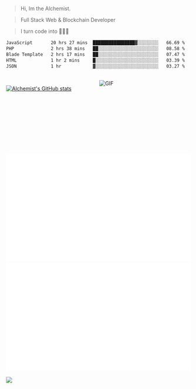 > Hi, Im the Alchemist.

> Full Stack Web & Blockchain Developer

> I turn code into 💎💎💎

<!--START_SECTION:waka-->
```text
JavaScript       20 hrs 27 mins  ████████████████▓░░░░░░░░   66.69 % 
PHP              2 hrs 38 mins   ██░░░░░░░░░░░░░░░░░░░░░░░   08.58 % 
Blade Template   2 hrs 17 mins   ██░░░░░░░░░░░░░░░░░░░░░░░   07.47 % 
HTML             1 hr 2 mins     █░░░░░░░░░░░░░░░░░░░░░░░░   03.39 % 
JSON             1 hr            ▓░░░░░░░░░░░░░░░░░░░░░░░░   03.27 % 
```
<!--END_SECTION:waka-->


<br />

<img align="right" alt="GIF" src="https://user-images.githubusercontent.com/5355808/139111924-210cc6fa-9fb1-4dac-929d-6324a5836a92.gif" width="250" height="200" />

[![Alchemist's GitHub stats](https://github-readme-stats.vercel.app/api?username=DrMaxis&show_icons=true&theme=outrun&count_private=true)](#)

![](https://raw.githubusercontent.com/DrMaxis/github-stats-transparent/output/generated/overview.svg)
![](https://raw.githubusercontent.com/DrMaxis/github-stats-transparent/output/generated/languages.svg)

 
<a href="https://count.getloli.com/"><img src="https://count.getloli.com/get/@:maxis-the-alchemist?theme=rule34"></a>
<!-- https://count.getloli.com/get/@alchemist?theme=rule34 -->
<br>


